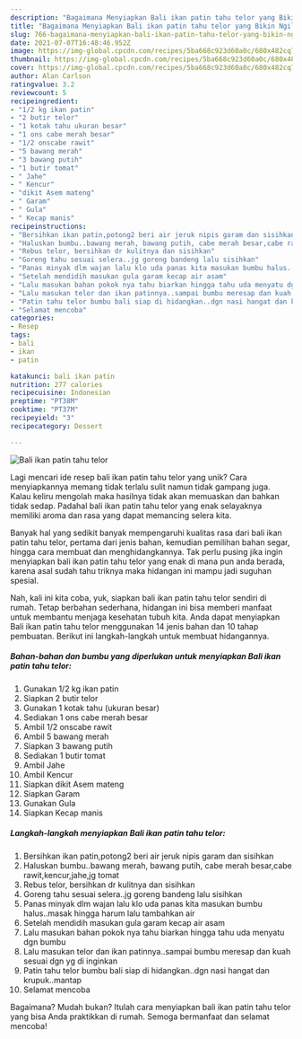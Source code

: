 ```yaml
---
description: "Bagaimana Menyiapkan Bali ikan patin tahu telor yang Bikin Ngiler"
title: "Bagaimana Menyiapkan Bali ikan patin tahu telor yang Bikin Ngiler"
slug: 766-bagaimana-menyiapkan-bali-ikan-patin-tahu-telor-yang-bikin-ngiler
date: 2021-07-07T16:48:46.952Z
image: https://img-global.cpcdn.com/recipes/5ba668c923d60a0c/680x482cq70/bali-ikan-patin-tahu-telor-foto-resep-utama.jpg
thumbnail: https://img-global.cpcdn.com/recipes/5ba668c923d60a0c/680x482cq70/bali-ikan-patin-tahu-telor-foto-resep-utama.jpg
cover: https://img-global.cpcdn.com/recipes/5ba668c923d60a0c/680x482cq70/bali-ikan-patin-tahu-telor-foto-resep-utama.jpg
author: Alan Carlson
ratingvalue: 3.2
reviewcount: 5
recipeingredient:
- "1/2 kg ikan patin"
- "2 butir telor"
- "1 kotak tahu ukuran besar"
- "1 ons cabe merah besar"
- "1/2 onscabe rawit"
- "5 bawang merah"
- "3 bawang putih"
- "1 butir tomat"
- " Jahe"
- " Kencur"
- "dikit Asem mateng"
- " Garam"
- " Gula"
- " Kecap manis"
recipeinstructions:
- "Bersihkan ikan patin,potong2 beri air jeruk nipis garam dan sisihkan"
- "Haluskan bumbu..bawang merah, bawang putih, cabe merah besar,cabe rawit,kencur,jahe,jg tomat"
- "Rebus telor, bersihkan dr kulitnya dan sisihkan"
- "Goreng tahu sesuai selera..jg goreng bandeng lalu sisihkan"
- "Panas minyak dlm wajan lalu klo uda panas kita masukan bumbu halus..masak hingga harum lalu tambahkan air"
- "Setelah mendidih masukan gula garam kecap air asam"
- "Lalu masukan bahan pokok nya tahu biarkan hingga tahu uda menyatu dgn bumbu"
- "Lalu masukan telor dan ikan patinnya..sampai bumbu meresap dan kuah sesuai dgn yg di inginkan"
- "Patin tahu telor bumbu bali siap di hidangkan..dgn nasi hangat dan krupuk..mantap"
- "Selamat mencoba"
categories:
- Resep
tags:
- bali
- ikan
- patin

katakunci: bali ikan patin 
nutrition: 277 calories
recipecuisine: Indonesian
preptime: "PT38M"
cooktime: "PT37M"
recipeyield: "3"
recipecategory: Dessert

---
```



![Bali ikan patin tahu telor](https://img-global.cpcdn.com/recipes/5ba668c923d60a0c/680x482cq70/bali-ikan-patin-tahu-telor-foto-resep-utama.jpg)

Lagi mencari ide resep bali ikan patin tahu telor yang unik? Cara menyiapkannya memang tidak terlalu sulit namun tidak gampang juga. Kalau keliru mengolah maka hasilnya tidak akan memuaskan dan bahkan tidak sedap. Padahal bali ikan patin tahu telor yang enak selayaknya memiliki aroma dan rasa yang dapat memancing selera kita.

Banyak hal yang sedikit banyak mempengaruhi kualitas rasa dari bali ikan patin tahu telor, pertama dari jenis bahan, kemudian pemilihan bahan segar, hingga cara membuat dan menghidangkannya. Tak perlu pusing jika ingin menyiapkan bali ikan patin tahu telor yang enak di mana pun anda berada, karena asal sudah tahu triknya maka hidangan ini mampu jadi suguhan spesial.




Nah, kali ini kita coba, yuk, siapkan bali ikan patin tahu telor sendiri di rumah. Tetap berbahan sederhana, hidangan ini bisa memberi manfaat untuk membantu menjaga kesehatan tubuh kita. Anda dapat menyiapkan Bali ikan patin tahu telor menggunakan 14 jenis bahan dan 10 tahap pembuatan. Berikut ini langkah-langkah untuk membuat hidangannya.

<!--inarticleads1-->

##### Bahan-bahan dan bumbu yang diperlukan untuk menyiapkan Bali ikan patin tahu telor:

1. Gunakan 1/2 kg ikan patin
1. Siapkan 2 butir telor
1. Gunakan 1 kotak tahu (ukuran besar)
1. Sediakan 1 ons cabe merah besar
1. Ambil 1/2 onscabe rawit
1. Ambil 5 bawang merah
1. Siapkan 3 bawang putih
1. Sediakan 1 butir tomat
1. Ambil  Jahe
1. Ambil  Kencur
1. Siapkan dikit Asem mateng
1. Siapkan  Garam
1. Gunakan  Gula
1. Siapkan  Kecap manis




<!--inarticleads2-->

##### Langkah-langkah menyiapkan Bali ikan patin tahu telor:

1. Bersihkan ikan patin,potong2 beri air jeruk nipis garam dan sisihkan
1. Haluskan bumbu..bawang merah, bawang putih, cabe merah besar,cabe rawit,kencur,jahe,jg tomat
1. Rebus telor, bersihkan dr kulitnya dan sisihkan
1. Goreng tahu sesuai selera..jg goreng bandeng lalu sisihkan
1. Panas minyak dlm wajan lalu klo uda panas kita masukan bumbu halus..masak hingga harum lalu tambahkan air
1. Setelah mendidih masukan gula garam kecap air asam
1. Lalu masukan bahan pokok nya tahu biarkan hingga tahu uda menyatu dgn bumbu
1. Lalu masukan telor dan ikan patinnya..sampai bumbu meresap dan kuah sesuai dgn yg di inginkan
1. Patin tahu telor bumbu bali siap di hidangkan..dgn nasi hangat dan krupuk..mantap
1. Selamat mencoba




Bagaimana? Mudah bukan? Itulah cara menyiapkan bali ikan patin tahu telor yang bisa Anda praktikkan di rumah. Semoga bermanfaat dan selamat mencoba!
